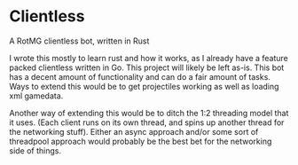 # Clientless
A RotMG clientless bot, written in Rust

I wrote this mostly to learn rust and how it works, as I already have a feature packed clientless written in Go. This project will likely be left as-is.
This bot has a decent amount of functionality and can do a fair amount of tasks. Ways to extend this would be to get projectiles working as well as loading xml gamedata.

Another way of extending this would be to ditch the 1:2 threading model that it uses. (Each client runs on its own thread, and spins up another thread for the networking stuff). Either an async approach and/or some sort of threadpool approach would probably be the best bet for the networking side of things.


